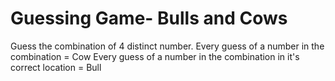 # Guessing Game- Bulls and Cows
Guess the combination of 4 distinct number.
Every guess of a number in the combination = Cow
Every guess of a number in the combination in it's correct location = Bull
